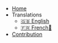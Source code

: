 - [Home]()
- Translations
  - [:uk: English](/)
  - [:fr: French🔄](quickstart.md)
- [Contribution](standalone-page.md)
